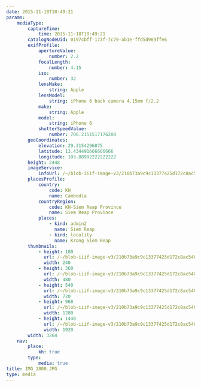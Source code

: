 ```yaml
---
date: 2015-11-18T10:49:21
params:
    mediaType:
        captureTime:
            time: 2015-11-18T10:49:21
        catalogNodeUid: 0197cbff-173f-7c79-ab1e-ffd5d989ffe6
        exifProfile:
            apertureValue:
                number: 2.2
            focalLength:
                number: 4.15
            iso:
                number: 32
            lensMake:
                string: Apple
            lensModel:
                string: iPhone 6 back camera 4.15mm f/2.2
            make:
                string: Apple
            model:
                string: iPhone 6
            shutterSpeedValue:
                number: 706.2151517176208
        geoCoordinates:
            elevation: 29.3154296875
            latitude: 13.434491666666666
            longitude: 103.88992222222222
        height: 2448
        imageService:
            infoUrl: /~/blob-iiif-image-v3/210b73a9c9c13377425d172c8ac5407930aa90db9f52853f260a2d72a744e969/info.json
        placesProfile:
            country:
                code: KH
                name: Cambodia
            countryRegion:
                code: KH-Siem Reap Province
                name: Siem Reap Province
            places:
                - kind: admin2
                  name: Siem Reap
                - kind: locality
                  name: Krong Siem Reap
        thumbnails:
            - height: 180
              url: /~/blob-iiif-image-v3/210b73a9c9c13377425d172c8ac5407930aa90db9f52853f260a2d72a744e969/full/240%2C180/0/default.jpg
              width: 240
            - height: 360
              url: /~/blob-iiif-image-v3/210b73a9c9c13377425d172c8ac5407930aa90db9f52853f260a2d72a744e969/full/480%2C360/0/default.jpg
              width: 480
            - height: 540
              url: /~/blob-iiif-image-v3/210b73a9c9c13377425d172c8ac5407930aa90db9f52853f260a2d72a744e969/full/720%2C540/0/default.jpg
              width: 720
            - height: 960
              url: /~/blob-iiif-image-v3/210b73a9c9c13377425d172c8ac5407930aa90db9f52853f260a2d72a744e969/full/1280%2C960/0/default.jpg
              width: 1280
            - height: 1440
              url: /~/blob-iiif-image-v3/210b73a9c9c13377425d172c8ac5407930aa90db9f52853f260a2d72a744e969/full/1920%2C1440/0/default.jpg
              width: 1920
        width: 3264
    nav:
        place:
            kh: true
        type:
            media: true
title: IMG_1800.JPG
type: media
---
```

